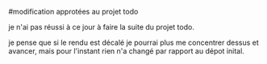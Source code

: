 #modification approtées au projet todo

je n'ai pas réussi à ce jour à faire la suite du projet todo.

je pense que si le rendu est décalé je pourrai plus me concentrer dessus et avancer, mais pour l'instant rien n'a changé par rapport au dépot inital.
